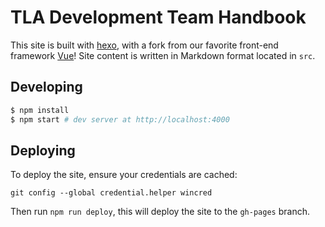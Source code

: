 # TLA Development Team Handbook

This site is built with [hexo](http://hexo.io/), with a fork from our favorite front-end framework [Vue](https://github.com/vuejs/vuejs.org)! Site content is written in Markdown format located in `src`.

## Developing

``` bash
$ npm install
$ npm start # dev server at http://localhost:4000
```

## Deploying

To deploy the site, ensure your credentials are cached:

`git config --global credential.helper wincred`

Then run `npm run deploy`, this will deploy the site to the `gh-pages` branch.
